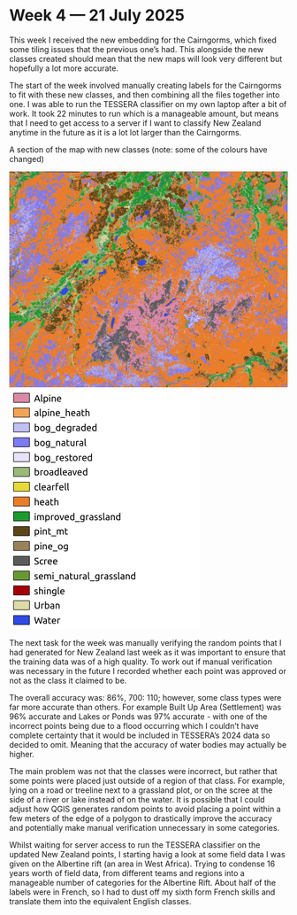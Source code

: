 # Week 4 — 21 July 2025
This week I received the new embedding for the Cairngorms, which fixed some tiling issues that the previous one’s had. This alongside the new classes created should mean that the new maps will look very different but hopefully a lot more accurate.

The start of the week involved manually creating labels for the Cairngorms to fit with these new classes, and then combining all the files together into one. I was able to run the TESSERA classifier on my own laptop after a bit of work. It took 22 minutes to run which is a manageable amount, but means that I need to get access to a server if I want to classify New Zealand anytime in the future as it is a lot lot larger than the Cairngorms.

A section of the map with new classes (note: some of the colours have changed)

![A map of the Cairngorms with new classes](/images/week4/new-classes-map.png)
![The map legend](/images/week4/legend.png)

The next task for the week was manually verifying the random points that I had generated for New Zealand last week as it was important to ensure that the training data was of a high quality. 
To work out if manual verification was necessary in the future I recorded whether each point was approved or not as the class it claimed to be. 

The overall accuracy was: 86%, 700: 110; however, some class types were far more accurate than others. 
For example Built Up Area (Settlement) was 96% accurate and Lakes or Ponds was 97% accurate - with one of the incorrect points being due to a flood occurring which I couldn’t have complete certainty that it would be included in TESSERA’s 2024 data so decided to omit. 
Meaning that the accuracy of water bodies may actually be higher.

The main problem was not that the classes were incorrect, but rather that some points were placed just outside of a region of that class. 
For example, lying on a road or treeline next to a grassland plot, or on the scree at the side of a river or lake instead of on the water. 
It is possible that I could adjust how QGIS generates random points to avoid placing a point within a few meters of the edge of a polygon to drastically improve the accuracy and potentially make manual verification unnecessary in some categories.

Whilst waiting for server access to run the TESSERA classifier on the updated New Zealand points, I starting havig a look at some field data I was given on the Albertine rift (an area in West Africa). 
Trying to condense 16 years worth of field data, from different teams and regions into a manageable number of categories for the Albertine Rift.
About half of the labels were in French, so I had to dust off my sixth form French skills and translate them into the equivalent English classes.
